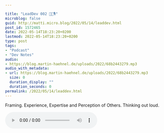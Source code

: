 ```yaml
---

title: "LeadDev 002 👨‍💻🎙"
microblog: false
guid: http://matti.micro.blog/2022/05/14/leaddev.html
post_id: 1572465
date: 2022-05-14T18:23:20+0200
lastmod: 2022-05-14T18:23:20+0200
type: post
tags:
- "Podcast"
- "Dev Notes"
audio:
- https://blog.martin-haehnel.de/uploads/2022/68b2443279.mp3
audio_with_metadata:
- url: https://blog.martin-haehnel.de/uploads/2022/68b2443279.mp3
  size: 0
  duration_display: ""
  duration_seconds: 0
permalink: /2022/05/14/leaddev.html
---
```

Framing. Experience, Expertise and Perception of Others. Thinking out loud.

<audio controls="controls" src="https://blog.martin-haehnel.de/uploads/2022/68b2443279.mp3" preload="metadata" />
